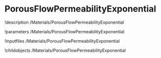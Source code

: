 <!-- MOOSE Documentation Stub: Remove this when content is added. -->

# PorousFlowPermeabilityExponential
!description /Materials/PorousFlowPermeabilityExponential

!parameters /Materials/PorousFlowPermeabilityExponential

!inputfiles /Materials/PorousFlowPermeabilityExponential

!childobjects /Materials/PorousFlowPermeabilityExponential
